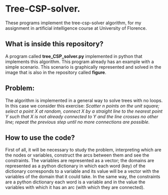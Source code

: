 # Tree-CSP-solver.
These programs implement the tree-csp-solver algorithm, for my assignment in artificial intelligence course at University of Florence.

## What is inside this repository?
A program called **tree_CSP_solver.py** implemented in python that implements this algorithm. This program already has an example with a simple scenario.
This scenario is graphically represented and solved in the image that is also in the repository called **figure**.

## Problem:
The algorithm is implemented in a general way to solve trees with no loops. In this case we consider this exercise:
*Scatter n points on the unit square; select a point X at random, connect X by a straight line to the nearest point Y such that X is not already connected to Y and the line crosses no other line; repeat the previous step until no more connections are possible.*

## How to use the code?
First of all, it will be necessary to study the problem, interpreting which are the nodes or variables, construct the arcs between them and see the constraints. The variables are represented as a vector; the domains are represented as a python dictionary in which each word (key) of the dictionary corresponds to a variable and its value will be a vector with the variables of the domain that it could take. In the same way, the constraints are a python dictionary each word is a variable and in the value the variables with which it has an arc (with which they are connected).